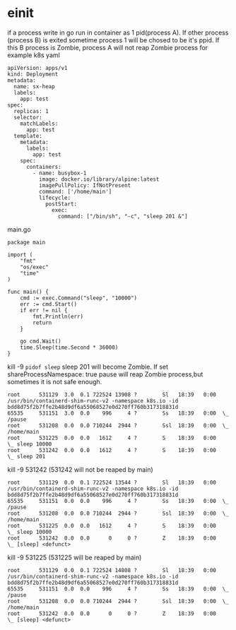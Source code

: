 # einit 
if a process write in go run in container as 1 pid(process A). If other process (process B) is exited sometime process 1 will be chosed to be it's ppid. If this B process is Zombie, process A will not reap Zombie process
for example  k8s yaml
```
apiVersion: apps/v1
kind: Deployment
metadata:
  name: sx-heap
  labels:
    app: test
spec:
  replicas: 1
  selector:
    matchLabels:
      app: test
  template:
    metadata:
      labels:
        app: test
    spec:
      containers:
        - name: busybox-1
          image: docker.io/library/alpine:latest
          imagePullPolicy: IfNotPresent
          command: ['/home/main']
          lifecycle:
            postStart:
              exec:
                command: ["/bin/sh", "-c", "sleep 201 &"]
```

main.go
```
package main

import (
	"fmt"
	"os/exec"
	"time"
)

func main() {
	cmd := exec.Command("sleep", "10000")
	err := cmd.Start()
	if err != nil {
		fmt.Println(err)
		return
	}

	go cmd.Wait()
	time.Sleep(time.Second * 36000)
}
```
kill -9 `pidof sleep`
sleep 201 will become Zombie.
If set shareProcessNamespace: true pause will   reap Zombie process,but sometimes it is not safe enough.

```
root      531129  3.0  0.1 722524 13908 ?        Sl   18:39   0:00 /usr/bin/containerd-shim-runc-v2 -namespace k8s.io -id bdd8d75f2b7ffe2b48d9df6a55068527e0d270ff760b317318831d
65535     531151  3.0  0.0    996     4 ?        Ss   18:39   0:00  \_ /pause
root      531208  0.0  0.0 710244  2944 ?        Ssl  18:39   0:00  \_ /home/main
root      531225  0.0  0.0   1612     4 ?        S    18:39   0:00      \_ sleep 10000
root      531242  0.0  0.0   1612     4 ?        S    18:39   0:00      \_ sleep 201
```

kill -9 531242 (531242 will not be reaped by main)

```
root      531129  0.0  0.1 722524 13544 ?        Sl   18:39   0:00 /usr/bin/containerd-shim-runc-v2 -namespace k8s.io -id bdd8d75f2b7ffe2b48d9df6a55068527e0d270ff760b317318831d
65535     531151  0.0  0.0    996     4 ?        Ss   18:39   0:00  \_ /pause
root      531208  0.0  0.0 710244  2944 ?        Ssl  18:39   0:00  \_ /home/main
root      531225  0.0  0.0   1612     4 ?        S    18:39   0:00      \_ sleep 10000
root      531242  0.0  0.0      0     0 ?        Z    18:39   0:00      \_ [sleep] <defunct>

```
kill -9 531225 (531225 will be reaped by main)
```
root      531129  0.0  0.1 722524 14808 ?        Sl   18:39   0:00 /usr/bin/containerd-shim-runc-v2 -namespace k8s.io -id bdd8d75f2b7ffe2b48d9df6a55068527e0d270ff760b317318831d
65535     531151  0.0  0.0    996     4 ?        Ss   18:39   0:00  \_ /pause
root      531208  0.0  0.0 710244  2944 ?        Ssl  18:39   0:00  \_ /home/main
root      531242  0.0  0.0      0     0 ?        Z    18:39   0:00      \_ [sleep] <defunct>

```
